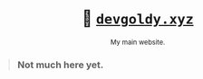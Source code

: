 <div align="center">

  # 🌇 [``devgoldy.xyz``](https://devgoldy.xyz/)

  <sub>My main website.</sub>

</div>

> ### Not much here yet.
